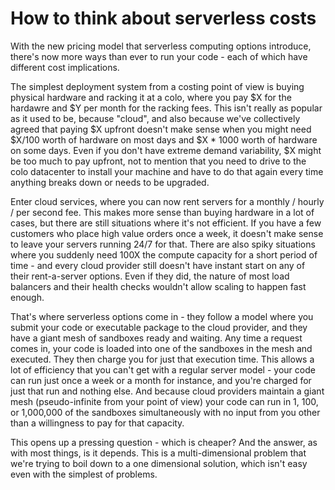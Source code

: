 # How to think about serverless costs

With the new pricing model that serverless computing options introduce, there's now more ways than ever to run your code - each of which have different cost implications. 

The simplest deployment system from a costing point of view is buying physical hardware and racking it at a colo, where you pay $X for the hardawre and $Y per month for the racking fees. This isn't really as popular as it used to be, because "cloud", and also because we've collectively agreed that paying $X upfront doesn't make sense when you might need $X/100 worth of hardware on most days and $X * 1000 worth of hardware on some days. Even if you don't have extreme demand variability, $X might be too much to pay upfront, not to mention that you need to drive to the colo datacenter to install your machine and have to do that again every time anything breaks down or needs to be upgraded. 

Enter cloud services, where you can now rent servers for a monthly / hourly / per second fee. This makes more sense than buying hardware in a lot of cases, but there are still situations where it's not efficient. If you have a few customers who place high value orders once a week, it doesn't make sense to leave your servers running 24/7 for that. There are also spiky situations where you suddenly need 100X the compute capacity for a short period of time - and every cloud provider still doesn't have instant start on any of their rent-a-server options. Even if they did, the nature of most load balancers and their health checks wouldn't allow scaling to happen fast enough. 

That's where serverless options come in - they follow a model where you submit your code or executable package to the cloud provider, and they have a giant mesh of sandboxes ready and waiting. Any time a request comes in, your code is loaded into one of the sandboxes in the mesh and executed. They then charge you for just that execution time. This allows a lot of efficiency that you can't get with a regular server model - your code can run just once a week or a month for instance, and you're charged for just that run and nothing else. And because cloud providers maintain a giant mesh (pseudo-infinite from your point of view) your code can run in 1, 100, or 1,000,000 of the sandboxes simultaneously with no input from you other than a willingness to pay for that capacity. 

This opens up a pressing question - which is cheaper? And the answer, as with most things, is it depends. This is a multi-dimensional problem that we're trying to boil down to a one dimensional solution, which isn't easy even with the simplest of problems. 









